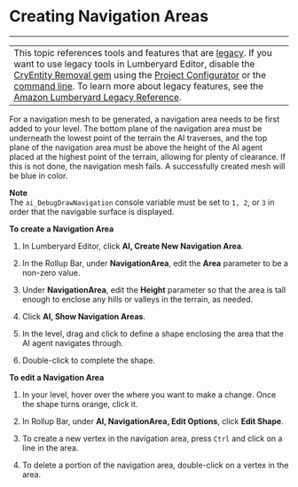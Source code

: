 # Creating Navigation Areas<a name="ai-nav-areas"></a>


****  

|  | 
| --- |
| This topic references tools and features that are [legacy](https://docs.aws.amazon.com/lumberyard/latest/userguide/ly-glos-chap.html#legacy)\. If you want to use legacy tools in Lumberyard Editor, disable the [CryEntity Removal gem](https://docs.aws.amazon.com/lumberyard/latest/userguide/gems-system-cryentity-removal-gem.html) using the [Project Configurator](https://docs.aws.amazon.com/lumberyard/latest/userguide/configurator-intro.html) or the [command line](https://docs.aws.amazon.com/lumberyard/latest/userguide/lmbr-exe.html)\. To learn more about legacy features, see the [Amazon Lumberyard Legacy Reference](https://docs.aws.amazon.com/lumberyard/latest/legacyreference/)\. | 

For a navigation mesh to be generated, a navigation area needs to be first added to your level\. The bottom plane of the navigation area must be underneath the lowest point of the terrain the AI traverses, and the top plane of the navigation area must be above the height of the AI agent placed at the highest point of the terrain, allowing for plenty of clearance\. If this is not done, the navigation mesh fails\. A successfully created mesh will be blue in color\.

**Note**  
The `ai_DebugDrawNavigation` console variable must be set to `1, 2`, or `3` in order that the navigable surface is displayed\. 

**To create a Navigation Area**

1. In Lumberyard Editor, click **AI, Create New Navigation Area**\.

1. In the Rollup Bar, under **NavigationArea**, edit the **Area** parameter to be a non\-zero value\.

1. Under **NavigationArea**, edit the **Height** parameter so that the area is tall enough to enclose any hills or valleys in the terrain, as needed\.

1. Click **AI, Show Navigation Areas**\.

1. In the level, drag and click to define a shape enclosing the area that the AI agent navigates through\.

1. Double\-click to complete the shape\.

**To edit a Navigation Area**

1. In your level, hover over the where you want to make a change\. Once the shape turns orange, click it\.

1. In Rollup Bar, under **AI, NavigationArea, Edit Options**, click **Edit Shape**\.

1. To create a new vertex in the navigation area, press `Ctrl` and click on a line in the area\.

1. To delete a portion of the navigation area, double\-click on a vertex in the area\.